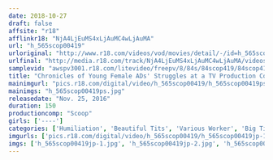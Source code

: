 ```yaml
---
date: 2018-10-27
draft: false
affsite: "r18"
afflinkr18: "NjA4LjEuMS4xLjAuMC4wLjAuMA"
url: "h_565scop00419"
urloriginal: "http://www.r18.com/videos/vod/movies/detail/-/id=h_565scop00419"
urlfinal: "http://media.r18.com/track/NjA4LjEuMS4xLjAuMC4wLjAuMA/videos/vod/movies/detail/-/id=h_565scop00419"
samplevid: "awspv3001.r18.com/litevideo/freepv/8/84s/84scop419/84scop419_dmb_w.mp4"
title: "Chronicles of Young Female ADs' Struggles at a TV Production Company: Complete Coverage of Their Life at the Bottom of the Industry! We Get the Scoop On How They Negotiate Interviews, Receive Major Sponsors, Print Apologies to A-List Celebrities, and Fuck Their Way to the Director's Chair!"
mainimgurl: "pics.r18.com/digital/video/h_565scop00419/h_565scop00419ps.jpg"
mainimgs: "h_565scop00419ps.jpg"
releasedate: "Nov. 25, 2016"
duration: 150
productioncomp: "Scoop"
girls: ['----']
categories: ['Humiliation', 'Beautiful Tits', 'Various Worker', 'Big Tits', 'Reluctant', 'Amateur', 'Hi-Def']
imgurls: ['pics.r18.com/digital/video/h_565scop00419/h_565scop00419jp-1.jpg', 'pics.r18.com/digital/video/h_565scop00419/h_565scop00419jp-2.jpg', 'pics.r18.com/digital/video/h_565scop00419/h_565scop00419jp-3.jpg', 'pics.r18.com/digital/video/h_565scop00419/h_565scop00419jp-4.jpg', 'pics.r18.com/digital/video/h_565scop00419/h_565scop00419jp-5.jpg', 'pics.r18.com/digital/video/h_565scop00419/h_565scop00419jp-6.jpg', 'pics.r18.com/digital/video/h_565scop00419/h_565scop00419jp-7.jpg', 'pics.r18.com/digital/video/h_565scop00419/h_565scop00419jp-8.jpg', 'pics.r18.com/digital/video/h_565scop00419/h_565scop00419jp-9.jpg', 'pics.r18.com/digital/video/h_565scop00419/h_565scop00419jp-10.jpg', 'pics.r18.com/digital/video/h_565scop00419/h_565scop00419jp-11.jpg', 'pics.r18.com/digital/video/h_565scop00419/h_565scop00419jp-12.jpg', 'pics.r18.com/digital/video/h_565scop00419/h_565scop00419jp-13.jpg', 'pics.r18.com/digital/video/h_565scop00419/h_565scop00419jp-14.jpg', 'pics.r18.com/digital/video/h_565scop00419/h_565scop00419jp-15.jpg', 'pics.r18.com/digital/video/h_565scop00419/h_565scop00419jp-16.jpg', 'pics.r18.com/digital/video/h_565scop00419/h_565scop00419jp-17.jpg', 'pics.r18.com/digital/video/h_565scop00419/h_565scop00419jp-18.jpg', 'pics.r18.com/digital/video/h_565scop00419/h_565scop00419jp-19.jpg', 'pics.r18.com/digital/video/h_565scop00419/h_565scop00419jp-20.jpg']
imgs: ['h_565scop00419jp-1.jpg', 'h_565scop00419jp-2.jpg', 'h_565scop00419jp-3.jpg', 'h_565scop00419jp-4.jpg', 'h_565scop00419jp-5.jpg', 'h_565scop00419jp-6.jpg', 'h_565scop00419jp-7.jpg', 'h_565scop00419jp-8.jpg', 'h_565scop00419jp-9.jpg', 'h_565scop00419jp-10.jpg', 'h_565scop00419jp-11.jpg', 'h_565scop00419jp-12.jpg', 'h_565scop00419jp-13.jpg', 'h_565scop00419jp-14.jpg', 'h_565scop00419jp-15.jpg', 'h_565scop00419jp-16.jpg', 'h_565scop00419jp-17.jpg', 'h_565scop00419jp-18.jpg', 'h_565scop00419jp-19.jpg', 'h_565scop00419jp-20.jpg']
---
```


